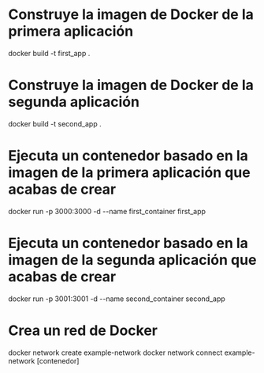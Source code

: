 # Construye la imagen de Docker de la primera aplicación

docker build -t first_app .

# Construye la imagen de Docker de la segunda aplicación

docker build -t second_app .

# Ejecuta un contenedor basado en la imagen de la primera aplicación que acabas de crear

docker run -p 3000:3000 -d --name first_container first_app

# Ejecuta un contenedor basado en la imagen de la segunda aplicación que acabas de crear

docker run -p 3001:3001 -d --name second_container second_app

# Crea un red de Docker

docker network create example-network
docker network connect example-network [contenedor]
